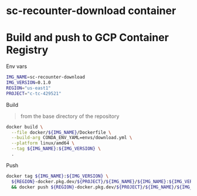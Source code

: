 sc-recounter-download container
===============================

# Build and push to GCP Container Registry

Env vars

```bash
IMG_NAME=sc-recounter-download
IMG_VERSION=0.1.0
REGION="us-east1"
PROJECT="c-tc-429521"
```

Build

> from the base directory of the repository

```bash
docker build \
  --file docker/${IMG_NAME}/Dockerfile \
  --build-arg CONDA_ENV_YAML=envs/download.yml \
  --platform linux/amd64 \
  --tag ${IMG_NAME}:${IMG_VERSION} \
  .
```

Push

```bash
docker tag ${IMG_NAME}:${IMG_VERSION} \
  ${REGION}-docker.pkg.dev/${PROJECT}/${IMG_NAME}/${IMG_NAME}:${IMG_VERSION} \
  && docker push ${REGION}-docker.pkg.dev/${PROJECT}/${IMG_NAME}/${IMG_NAME}:${IMG_VERSION}
```
